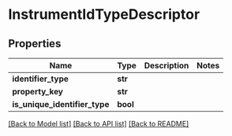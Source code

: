 # InstrumentIdTypeDescriptor

## Properties
Name | Type | Description | Notes
------------ | ------------- | ------------- | -------------
**identifier_type** | **str** |  | 
**property_key** | **str** |  | 
**is_unique_identifier_type** | **bool** |  | 

[[Back to Model list]](../README.md#documentation-for-models) [[Back to API list]](../README.md#documentation-for-api-endpoints) [[Back to README]](../README.md)


